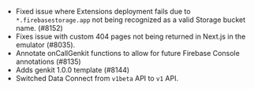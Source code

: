 - Fixed issue where Extensions deployment fails due to `*.firebasestorage.app` not being recognized as a valid Storage bucket name. (#8152)
- Fixes issue with custom 404 pages not being returned in Next.js in the emulator (#8035).
- Annotate onCallGenkit functions to allow for future Firebase Console annotations (#8135)
- Adds genkit 1.0.0 template (#8144)
- Switched Data Connect from `v1beta` API to `v1` API.
